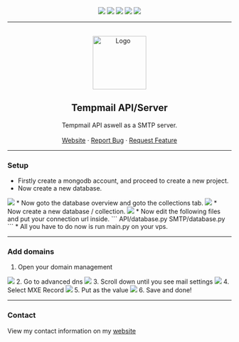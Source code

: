 <div id="top"></div>
<p align="center">
  <img src="https://img.shields.io/github/contributors/femboy-party/tempmail-api.svg?style=for-the-badge"/>
  <img src="https://img.shields.io/github/forks/femboy-party/tempmail-api.svg?style=for-the-badge"/>
  <img src="https://img.shields.io/github/stars/femboy-party/tempmail-api.svg?style=for-the-badge"/>
  <img src="https://img.shields.io/github/issues/femboy-party/tempmail-api.svg?style=for-the-badge"/>
  <img src="https://img.shields.io/github/license/femboy-party/tempmail-api.svg?style=for-the-badge"/>
</p>
  
---------------------------------------
  
<br/>
<div align="center">
  <a href="https://github.com/femboy-party/tempmail-api">
    <img src="https://i.imgur.com/fJYAFil.png" alt="Logo" width="120" height="120">
  </a>
  
  <h2 align="center">Tempmail API/Server</h3>

  <p align="center">
    Tempmail API aswell as a SMTP server.
    <br />
    <br />
    <a href="http://tempmail.pink">Website</a>
    ·
    <a href="https://github.com/femboy-party/tempmail-api/issues">Report Bug</a>
    ·
    <a href="https://github.com/femboy-party/tempmail-api/issues">Request Feature</a>
  </p>
</div>
  
---------------------------------------

### Setup
* Firstly create a mongodb account, and proceed to create a new project.
* Now create a new database.
<img src="https://cdn.discordapp.com/attachments/901454647917694986/901454657812049990/unknown.png">
* Now goto the database overview and goto the collections tab.
<img src="https://cdn.discordapp.com/attachments/901454647917694986/901454911882035201/unknown.png">
* Now create a new database / collection.
<img src="https://cdn.discordapp.com/attachments/901454647917694986/901455049618751498/unknown.png">
* Now edit the following files and put your connection url inside.
```
API/database.py
SMTP/database.py
```
* All you have to do now is run main.py on your vps.

---------------------------------------

### Add domains
1. Open your domain management
<img src="https://cdn.discordapp.com/attachments/897456816949190689/898515103249473546/unknown.png">
2. Go to advanced dns
<img src="https://cdn.discordapp.com/attachments/897456816949190689/898515754641653760/unknown.png">
3. Scroll down until you see mail settings
<img src="https://cdn.discordapp.com/attachments/897456816949190689/898515920639651850/unknown.png">
4. Select MXE Record
<img src="https://cdn.discordapp.com/attachments/897456816949190689/898516078861369354/unknown.png">
5. Put <your vps ip> as the value
<img src="https://cdn.discordapp.com/attachments/897456816949190689/898516266401296384/unknown.png">
6. Save and done!

---------------------------------------

### Contact
View my contact information on my [website](https://dropout.black/)
